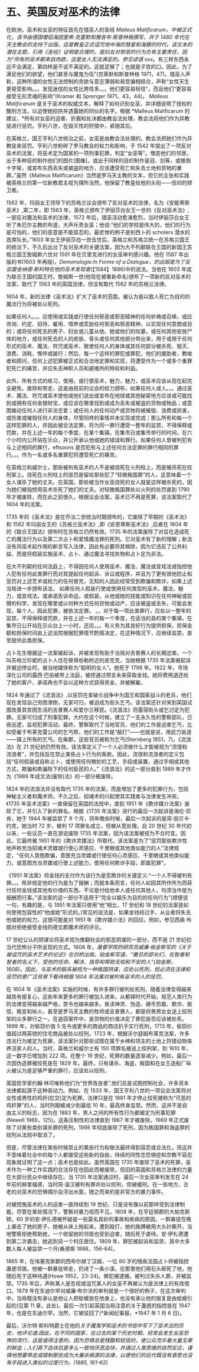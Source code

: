 

# 五、英国反对巫术的法律

在欧洲，巫术和女巫的特征首先在猎巫人的圣经 *Malleus Malificarum，*中被正式化，该书由德国僧侣海因里希·克雷默和雅各布·斯普林格撰写，并于 1480 年代在天主教会的支持下出版。这是教皇正式诅咒地中海的彗星和海豚的时代。该文本的潜在主题，引用《圣经》证明是合理的，是妇女对邪恶的行为负有主要责任，因为“所有的巫术都来自肉欲，这是女人无法满足的。参见*谚语* xxx。有三样东西永远不会满足，第四样是不说不满足的。这就足够了；也就是子宫的口。因此，为了满足他们的欲望，他们甚至与魔鬼为伍”(克莱默和斯普林格 1971，47)。猎巫人声称，这种所谓的女性无法控制的贪欲与意志薄弱和易受骗相结合，声称“女性天生更易受影响。。。发现迷信的女性比男性多。。。他们更容易轻信”，而且他们“更容易接受无形灵魂的影响”(Kramer 和 Sprenger 1971，43，44)。 *Malleus Malificarum* 是关于巫术的权威文本，解释了如何识别女巫，并详细说明了授权的酷刑方法，以迫使她招供并透露她的同伙的名字。根据 *Malleus Malificarum 的建议，*所有对女巫的迫害、折磨和处决都由教会法处理，教会法将他们作为异教徒进行惩罚。亨利八世，在毁灭性的狩猎中，紧随其后。

在英格兰，国王亨利八世统治之前，女巫是由教会法处理的，教会法把她们作为异教徒来惩罚。亨利八世粉碎了罗马教会的权力和影响，于 1542 年提出了一项反对巫术的法案，将巫术定为国家的一项刑事犯罪，判定“女巫等”。憎恶他们的邻居，出于多种目的制作他们的图片[图像]，或出于同样的目的制作皇冠、剑等，或推倒十字架，或宣布东西丢失或被盗的地方，应该遭受死亡和失去土地和货物的重罪。”虽然《Malleus Malificarum》当然是罗马天主教的文本，但它的主张和实践被英格兰的第一位新教君主视为理所当然，他保留了教皇给他的头衔——信仰的捍卫者。

1562 年，玛丽女王领导下的苏格兰议会颁布了反对巫术的法律，名为《安能蒂斯巫术》,第二年，即 1563 年，英格兰颁布了伊丽莎白女王一世的《反对巫术法》,一部反对魔法和巫术的法律。1572 年后，猎巫活动愈演愈烈，当时伊丽莎白女王听了朱厄尔主教的布道，大声斥责女巫；他说:“他们的学校是伟大的，他们的行为是可怕的，他们的恶意是不能容忍的，最悲惨的例子是别西卜的 scholers 潜水的首席队长。”1603 年女王伊丽莎白一世去世后，英格兰和苏格兰统一在苏格兰国王的统治下，不久后出台了反对巫术的关键法案，因为大不列颠联合王国的新国王苏格兰国王詹姆斯六世对 1591 年在贝里克进行的女巫审判感兴趣。他在 1587 年出版的书(1603 年再版)，*Demonologie:In Forme of a Dialogue，*的出版是为了反驳雷金纳德·斯科特在他的*巫术发现者*(【1584】1886)中的说法。当他在 1603 年成为联合王国的国王时，詹姆斯一世(他现在被重新命名)颁布了一项新的反对巫术的法案，取代了 1563 年的英国法律，但没有取代 1562 年的苏格兰法律。

1604 年，新的法律《巫术法》扩大了巫术的范围，被认为是以致人死亡为目的的魔法行为将被处以死刑。

如果任何人。。。应使用或实践或行使任何邪恶或邪恶精神的任何祈祷或召唤，或应咨询、约定、招待、雇用、喂养或奖励任何邪恶和邪恶精神，以实现任何意图或目的；或将任何死去的男子、妇女或儿童从他、她或他们的坟墓，或任何其他安放尸体的地方，或任何死去的人的皮肤、骨头或任何其他部分带出来，用于或用于任何形式的巫术、魔法、符咒或巫术，致使任何人的身体或其任何部分被杀死、毁灭、浪费、消耗、憔悴或跛行；然后，每一个这样的罪犯或罪犯，他们的援助者，教唆者和顾问，任何上述犯罪被正式和合法地定罪和实现，将遭受作为一个或多个重罪犯死亡的痛苦，并应失去神职人员和避难所的特权和利益。

此外，所有方式的练习，使用，或行使巫术，魅力，魅力，或巫术应该从现在起完全避免，废除和带走，这是由目前的议会的权力颁布，如果任何人或人。。。通过巫术、魔法、符咒或巫术使他或他们说出或宣布在地球或其他秘密地方应该或可能找到或拥有任何金银财宝，或应该在哪里找到或成为丢失或被盗的货物或物品；或意图煽动任何人进行非法恋爱；或任何人的任何动产或货物将被摧毁、浪费或损害，或伤害或摧毁任何人的身体，尽管同样的事情并未实现或完成；那么所有和每一个这样犯罪的人，并因此被合法定罪，将为同一罪行遭受一整年的监禁，不得保释或罚款，并在上述一年的每个季度，在某个集镇，在集市日或集市举行的时间，在六个小时内公开站在示众，并公开承认他或她的错误和罪行。如果任何人曾被判犯有与上述相同的罪行，eftsoons 是否犯有与上述任何合法定罪的罪行相同的罪行。。。作为一名或多名重罪犯将遭受死亡的痛苦。

在英格兰和威尔士，那些被判有巫术的人不是被烧死在火刑柱上，而是被吊死在绞刑架上。烧死在火刑柱上的惩罚是留给那些犯了“轻微叛国罪”的人，这意味着一个女人谋杀了她的丈夫。在英国，那些被当作女巫烧死的女人就是这样被杀死的，因为她们被指控用巫术杀死了她们的丈夫。对轻微叛国罪处以火刑的处罚直到 1790 年才被废除，而在此之前很久，根据议会法案，巫术已不再是死罪，该法案取代了 1604 年的法案。

1735 年的《巫术法》是在乔治二世统治时期颁布的，它废除了早期的《巫术法》和 1562 年玛丽女王的《苏格兰巫术法》,即《安恩蒂斯巫术法》,后者在 1604 年的《联合王国法》颁布时在苏格兰仍然有效。1735 年的法案废除了对旨在造成死亡的魔法行为以及第二次占卜和爱情魔法罪的死刑。它对巫术有了新的理解；新法没有将巫术起作用的断言写入法律，因此有必要将其根除，因为它违反了公共利益，而是将假装实施巫术、占卜、通过魔法寻找失物和占卜定为非法。

在大不列颠的任何法庭上，不得因任何人使用巫术、魔法、魔法或变戏法或指控他人犯有任何此类罪行而对其提起任何起诉、诉讼或程序，并且为了更有效地防止和惩罚对上述艺术或权力的任何冒充，无知的人因此经常受到欺骗和欺诈，如果上述当局进一步颁布该法， 如果任何人假装行使或使用任何类型的巫术，魔法，魅力，或变戏法，或承诺告诉命运，或假装，从他或她的技能或知识在任何神秘或狡猾的科学，发现在哪里或以何种方式任何货物或动产，应该被盗或丢失，可能会发现，每个人，因此犯罪，被依法定罪。 。。对于每一项此类罪行，应处以一整年的监禁，不得保释或罚款，并在上述一年的每一个季度，在适当的县的某个集镇，在集市日公开站在示众台上一小时，还应。。。有义务为其良好行为提供担保，担保金额和担保时间由上述法院根据犯罪情节酌情决定，在这种情况下，应继续监禁，直至提供此类担保。

占卜先生根据这一法案被起诉，并被发现有助于当局对吉普赛人的长期迫害。一个叫苏格兰珍妮的占卜人住在彼得伯勒附近的皮克克，当她根据 1735 年法案被起诉并被迫停业时，被当地媒体称为“聪明的女人”。她死于 1798 年。1822 年，市场深化公司的露西·巴伯被带上法庭，被控通过预言未来获取金钱。她将费用退还给了她的客户，承诺再也不会以这种方式获得资金，并被解雇。

1824 年通过了《流浪法》,以惩罚在拿破仑战争中为国王和国家战斗的老兵，他们现在发现自己穷困潦倒，无家可归，被迫成为街头乞丐。该法案还针对来到英国试图改善其贫困生活的吉普赛人和爱尔兰移民。《流浪法》将露宿街头或乞讨定为犯罪。无家可归成了刑事犯罪。大约在这个时候，建立了一支永久性的警察部队，日夜巡逻，监视犯罪活动。最终，警察取代了当地官员，他们的工作是迫害乞丐，比如受雇于布莱克雷公司的乞丐帮，他们的工作是“敲打”——也就是说，用武力驱逐——镇上所有的乞丐。在柴郡，这些官员被称为乞丐(Sternberg 1851，7)。《流浪法》在 21 世纪初仍然有效。该法案定义了一个人必须做什么才能被视为“流氓和流浪者”，并包括旨在禁止某些占卜行为的条款。因此，流氓和流浪者的定义包括“任何假装或自称占卜，或使用任何微妙的工艺，手段或装置，通过手相或其他方式，欺骗和欺骗陛下的任何臣民的人。”《流浪法》的这一部分直到 1989 年才作为《1989 年成文法(废除)法》的一部分被废除。

1824 年的流浪法并没有取代 1735 年的法案，而是增加了更多的犯罪行为，包括神秘主义者和魔术师。不久之后，招魂术的兴起使其实践者与法律发生冲突。《1735 年巫术法案》一直保留在英国的法规中，直到 1951 年《欺诈媒介法案》废除了它，并引入了新的罪名。根据《1735 年法案》进行的最后一次起诉是海伦·邓肯，她于 1944 年被监禁了 9 个月，同年晚些时候，最后一次起诉的是简·丽贝卡·约克，她当时 72 岁，被判 17 项罪名成立，但被从宽处理。自 20 世纪 30 年代初以来，一些议员一直在游说废除 1735 年法案，因为该法案被视为不合时宜。因此，它最终被 1951 年的《欺诈灵媒法》所取代，该法案是为了“惩罚那些欺诈性地声称充当招魂术灵媒或行使心灵感应、千里眼或其他类似能力的人”法律规定，"任何人意图欺骗，意图充当灵媒或行使任何心灵感应、千里眼或其他类似能力，或意图充当灵媒或行使上述能力，使用任何欺诈手段，即属犯罪"。

《1951 年法案》将金钱的支付作为该行为是否欺诈的关键定义:“一个人不得被判有罪。。。除非规定他的行为是为了报酬；而就本条而言，任何人如因其所作所为而获付任何金钱或其他有价值的东西，不论是付给他本人或任何其他人，均须当作是为报酬而行事。”该法案的这一部分不适用于“完全以娱乐为目的的任何行为”(顺便说一句，有趣的是，与 1951 年法案只使用“他”相比，17 世纪和 18 世纪的法案是如何使用包容性的“他或她”形式的。)常见的说法是，如果金钱经过手，从业者将失去他或她的权力，这很可能是对 1951 年《欺诈媒介法》的回应。例如，参见西奥·布朗对拒绝接受金钱的德文郡魔术师的评论。

17 世纪公认的阴谋论将巫术视为推翻社会的邪恶阴谋的一部分，而不是 21 世纪初当代恐怖分子所呈现的方式。1608 年，*基督学院的研究员威廉·帕金斯写的《关于被诅咒的巫术艺术的论述》在剑桥出版。珀金斯写道，“撒旦的部长们，在智者和智者的名义下，受他的任命，解决、指导和帮助无知和不安的人”(珀金斯，1608)。因此，与巫术的联系被视为一种叛国阴谋，应处以死刑，但必须在法律和惩罚的更广泛背景下看待根据 1604 年法案对被判有巫术的人的惩罚。*

在 1604 年《巫术法案》实施的时候，有许多罪行被判处死刑，随着法律变得越来越具有报复心，这些年来更多的罪行被加入进来。从都铎时代开始，规范人类行为的法律变得越来越严格，禁令也越来越多。亵渎神灵、伪造、硬币剪裁、欺诈、偷信、叛变和纵火，甚至是罗马天主教的牧师或吉普赛人，都是将男男女女送上绞刑架的众多罪行之一。在盗窃案件中，是货物的价值决定了罪犯是否应该被处死。1699 年，对偷窃价值 5 先令或更多的商品的商店扒手实行死刑，1713 年，偷窃价值超过两英镑的住宅商品被处以绞刑。1723 年，根据沃尔瑟姆布莱克法案，许多违法行为被定为死罪，该法案针对那些试图在属于乡绅和领主的土地上狩猎动物来养活家人的人。当时，英格兰和威尔士有 150 项罪名被送上绞刑架，到 1810 年，这一数字已增加到 222 项。在整个 19 世纪，死罪的数量逐渐减少。例如，最后一次因伪造罪被绞死是在 1829 年。最终，只有谋杀、海盗、叛国和在女王造船厂纵火被认为是足够严重的罪行，应该处以绞刑。

英国哲学家约翰·林可唯称他们为“世界改良者”,他们总是试图控制社会，许多资本法律都起源于这种驱动力。例如，在 1533 年，国王亨利八世的一项议会法案将对女性或男性的鸡奸(肛交)定为死罪。法律只是在 1861 年才停止绞死被称为“可恶的鸡奸罪”的人，当时刑期被减少到最低 10 年，最高终身监禁。然而，这并不是自由主义的标志，因为在 1883 年，男人之间的所有性行为都被定为刑事犯罪(Newell 1966，125)。这条压制性的法律直到 1967 年才被废除。1969 年正式废除了对某些类别谋杀罪的死刑，1998 年彻底废除了死刑，因为叛国罪和海盗罪的绞刑从法规中取消了。

但是，尽管法律在某些时候禁止的某些行为和做法最终得到容忍或合法化，但这并不意味着社会中的每个人都接受这些新的自由，持续的同性恋恐惧症和宗教不容忍现象就证明了这一点；巫术也是如此。虽然英国在 1735 年废除了巫术的死罪，巫术作为一种工作实践的合法存在也因此而被废除，但旧的英国和苏格兰法律的力量在大部分民众中继续存在。当 1735 年法案通过时，最后一次女巫审判发生在 24 年前的赫里福德，当时简·温汉被判有罪并处以绞刑，但被缓刑。在一些地方，古老的对巫术的恐惧偶尔会浮出水面，随之而来的是非官方的暴力事件。

对被控施巫术的人的迫害一直持续到 19 世纪，只是没有像以前那样受到法律制裁，尽管在某些情况下，警察对暴力视而不见。1808 年，在亨廷顿郡的大帕克斯顿，60 岁的安·伊扎德被怀疑是一些莫名其妙的事故和疾病的原因。一群暴徒在晚上袭击了她的房子，她被从床上拖起来，遭到殴打，她的胳膊被用大头针撕开。当地警察拒绝帮助她，一个收留她的邻居也受到迫害，随后死于虐待。安·伊扎德遭到第二次袭击，她逃到另一个村庄居住。1809 年，罪犯被起诉和监禁，其中大多数人每人被监禁一个月(桑德斯 1888，156-64)。

1865 年，在埃塞克斯郡的西布尔赫丁汉姆，一位 80 岁的残疾法国占卜师被指控蛊惑邻居。他被一群暴徒带走，扔进了一条小溪，在那里他们用石头砸死了他，他随后死于这种待遇(Howe 1952，23-24)。罪犯被逮捕，被判过失杀人罪，并被监禁。1735 年后，声称某人是忽视或诅咒某人的女巫不再被认为是法律上的有效借口。1879 年在东迪尔罕对威廉·布尔沃的审判就是一个很好的例子，在这次审判中，当局既没有承认是他让人把蛤蟆放在他身上，也没有承认他的报复是由蛤蟆引起的(见第 11 章，此处)。最后一次引起英国当局注意的关于蛊惑的指控是在 1947 年，也是在东迪尔罕。当然，它被驳回了(*新闻纪事报，*1947 年 1 月 6 日)。

最后，沃尔特·斯科特爵士在他的*关于魔鬼学和巫术的书信中写下了巫术法的历史，他评论道:因此，在不同的国家，在过去的某个历史时期，经常会发生女巫恐怖的流行，这是值得注意的，因为恐惧总是残酷和轻信的，使公众充斥着大量无辜的鲜血；人们吞下血块后是多么一致地厌恶血块，并通过人类思维的自然反应，谨慎地想要带走或限制那些成为大屠杀根源的法律，以便他们的后代既没有意愿也没有手段进入类似的过度行为。(1885, 161–62)*